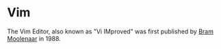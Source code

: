 # Vim

The Vim Editor, also known as "Vi IMproved" was first published by [Bram Moolenaar](40.md) in 1988.
